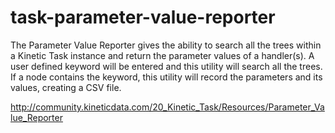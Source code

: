 # task-parameter-value-reporter

The Parameter Value Reporter gives the ability to search all the trees within a Kinetic Task instance and return the parameter values of a handler(s). A user defined keyword will be entered and this utility will search all the trees. If a node contains the keyword, this utility will record the parameters and its values, creating a CSV file.

http://community.kineticdata.com/20_Kinetic_Task/Resources/Parameter_Value_Reporter
